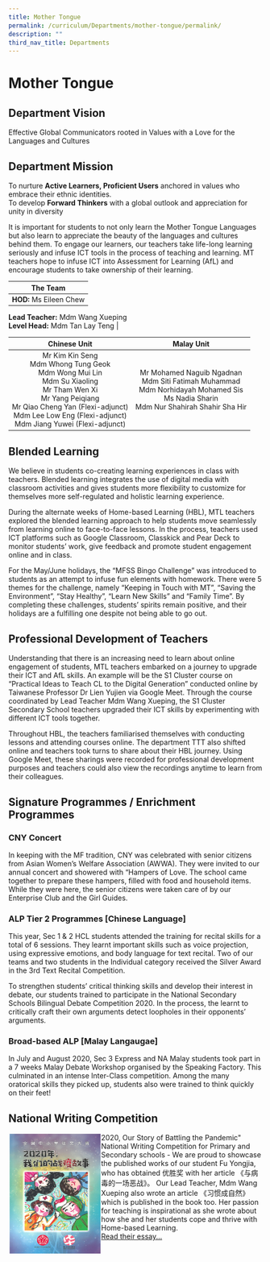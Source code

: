 ```yaml
---
title: Mother Tongue
permalink: /curriculum/Departments/mother-tongue/permalink/
description: ""
third_nav_title: Departments
---
```

Mother Tongue
=============

Department Vision
-----------------

Effective Global Communicators rooted in Values with a Love for the Languages and Cultures

Department Mission
------------------

To nurture **Active Learners, Proficient Users** anchored in values who embrace their ethnic identities.  
To develop **Forward Thinkers** with a global outlook and appreciation for unity in diversity

  

It is important for students to not only learn the Mother Tongue Languages but also learn to appreciate the beauty of the languages and cultures behind them. To engage our learners, our teachers take life-long learning seriously and infuse ICT tools in the process of teaching and learning. MT teachers hope to infuse ICT into Assessment for Learning (AfL) and encourage students to take ownership of their learning.

| The Team |
| --- |
| **HOD:** Ms Eileen Chew  
**Lead Teacher:** Mdm Wang Xueping  
**Level Head:** Mdm Tan Lay Teng |

| Chinese Unit 	| Malay Unit 	|
|:---:	|:---:	|
| Mr Kim Kin Seng<br>Mdm Whong Tung Geok<br>Mdm Wong Mui Lin<br>Mdm Su Xiaoling<br>Mr Tham Wen Xi<br>Mr Yang Peiqiang<br>Mr Qiao Cheng Yan (Flexi-adjunct)<br>Mdm Lee Low Eng (Flexi-adjunct)<br>Mdm Jiang Yuwei (Flexi-adjunct) 	| Mr Mohamed Naguib Ngadnan<br>Mdm Siti Fatimah Muhammad<br>Mdm Norhidayah Mohamed Sis<br>Ms Nadia Sharin<br>Mdm Nur Shahirah Shahir Sha Hir 	|

Blended Learning
----------------

We believe in students co-creating learning experiences in class with teachers. Blended learning integrates the use of digital media with classroom activities and gives students more flexibility to customize for themselves more self-regulated and holistic learning experience.

During the alternate weeks of Home-based Learning (HBL), MTL teachers explored the blended learning approach to help students move seamlessly from learning online to face-to-face lessons. In the process, teachers used ICT platforms such as Google Classroom, Classkick and Pear Deck to monitor students’ work, give feedback and promote student engagement online and in class.

For the May/June holidays, the “MFSS Bingo Challenge” was introduced to students as an attempt to infuse fun elements with homework. There were 5 themes for the challenge, namely “Keeping in Touch with MT”, “Saving the Environment”, “Stay Healthy”, “Learn New Skills” and “Family Time”. By completing these challenges, students’ spirits remain positive, and their holidays are a fulfilling one despite not being able to go out.

Professional Development of Teachers
------------------------------------

Understanding that there is an increasing need to learn about online engagement of students, MTL teachers embarked on a journey to upgrade their ICT and AfL skills. An example will be the S1 Cluster course on “Practical Ideas to Teach CL to the Digital Generation” conducted online by Taiwanese Professor Dr Lien Yujien via Google Meet. Through the course coordinated by Lead Teacher Mdm Wang Xueping, the S1 Cluster Secondary School teachers upgraded their ICT skills by experimenting with different ICT tools together.

Throughout HBL, the teachers familiarised themselves with conducting lessons and attending courses online. The department TTT also shifted online and teachers took turns to share about their HBL journey. Using Google Meet, these sharings were recorded for professional development purposes and teachers could also view the recordings anytime to learn from their colleagues.

Signature Programmes / Enrichment Programmes
--------------------------------------------

### CNY Concert

In keeping with the MF tradition, CNY was celebrated with senior citizens from Asian Women’s Welfare Association (AWWA). They were invited to our annual concert and showered with “Hampers of Love. The school came together to prepare these hampers, filled with food and household items. While they were here, the senior citizens were taken care of by our Enterprise Club and the Girl Guides.

### ALP Tier 2 Programmes \[Chinese Language\]

This year, Sec 1 & 2 HCL students attended the training for recital skills for a total of 6 sessions. They learnt important skills such as voice projection, using expressive emotions, and body language for text recital. Two of our teams and two students in the Individual category received the Silver Award in the 3rd Text Recital Competition.

To strengthen students’ critical thinking skills and develop their interest in debate, our students trained to participate in the National Secondary Schools Bilingual Debate Competition 2020. In the process, the learnt to critically craft their own arguments detect loopholes in their opponents’ arguments.

### Broad-based ALP \[Malay Langaugae\]

In July and August 2020, Sec 3 Express and NA Malay students took part in a 7 weeks Malay Debate Workshop organised by the Speaking Factory. This culminated in an intense Inter-Class competition. Among the many oratorical skills they picked up, students also were trained to think quickly on their feet!

National Writing Competition
----------------------------

<img src="/images/mt1.jpg" style="width:183px;height:240px;margin-left:1px;" align = "left">

2020, Our Story of Battling the Pandemic" National Writing Competition for Primary and Secondary schools - We are proud to showcase the published works of our student Fu Yongjia, who has obtained 优胜奖 with her article 《与病毒的一场恶战》。 Our Lead Teacher, Mdm Wang Xueping also wrote an article 《习惯成自然》 which is published in the book too. Her passion for teaching is inspirational as she wrote about how she and her students cope and thrive with Home-based Learning.   
[Read their essay...](https://mayflowersec.moe.edu.sg/curriculum/departments/mother-tongue/2020-national-writing-competition)